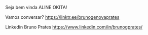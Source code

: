 Seja bem vinda ALINE OKITA!

Vamos conversar? 
 https://linktr.ee/brunogenovaprates

Linkedin Bruno Prates
 https://www.linkedin.com/in/brunogprates/
